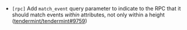 - `[rpc]` Add `match_event` query parameter to indicate to the RPC that it
  should match events _within_ attributes, not only within a height
  ([tendermint/tendermint\#9759](https://github.com/tendermint/tendermint/pull/9759))
